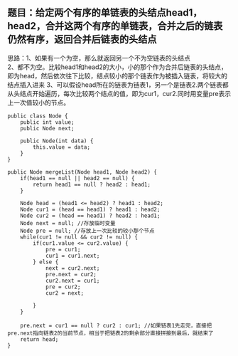## 题目：给定两个有序的单链表的头结点head1，head2，合并这两个有序的单链表，合并之后的链表仍然有序，返回合并后链表的头结点   
思路：1、如果有一个为空，那么就返回另一个不为空链表的头结点   
2、都不为空。比较head1和head2的大小，小的那个作为合并后链表的头结点，即为head，然后依次往下比较，结点较小的那个链表作为被插入链表，将较大的结点插入进来  3、可以假设head所在的链表为链表1，另一个是链表2.两个链表都从头结点开始遍历，每次比较两个结点的值，即为cur1，cur2.同时用变量pre表示上一次值较小的节点。

```
public class Node {
    public int value;
    public Node next;
    
    public Node(int data) {
        this.value = data;
    }
}

public Node mergeList(Node head1, Node head2) {
    if(head1 == null || head2 == null) {
        return head1 == null ? head2 : head1;
    }
    
    Node head = (head1 <= head2) ? head1 : head2;
    Node cur1 = (head == head1) ? head1 : head2;
    Node cur2 = (head == head1) ? head2 : head1;
    Node next = null; //存放临时变量
    Node pre = null; //存放上一次比较的较小那个节点
    while(cur1 != null && cur2 != null) {
        if(cur1.value <= cur2.value) {
            pre = cur1;
            cur1 = cur1.next;
        } else {
            next = cur2.next;
            pre.next = cur2;
            cur2.next = cur1;
            pre = cur2;
            cur2 = next;
            
        }
    }
    
    pre.next = cur1 == null ? cur2 : cur1; //如果链表1先走完，直接把pre.next指向链表2的当前节点，相当于把链表2的剩余部分直接拼接到最后，就结束了
    return head;
}
```
